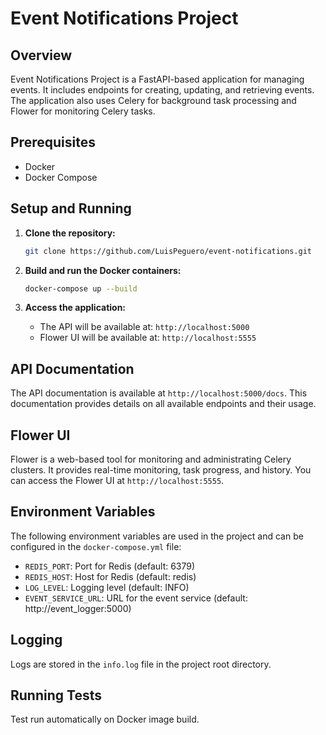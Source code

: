 # Event Notifications Project

## Overview
Event Notifications Project is a FastAPI-based application for managing events. It includes endpoints for creating, updating, and retrieving events. The application also uses Celery for background task processing and Flower for monitoring Celery tasks.

## Prerequisites
- Docker
- Docker Compose

## Setup and Running

1. **Clone the repository:**
    ```sh
    git clone https://github.com/LuisPeguero/event-notifications.git
    ```

2. **Build and run the Docker containers:**
    ```sh
    docker-compose up --build
    ```

3. **Access the application:**
    - The API will be available at: `http://localhost:5000`
    - Flower UI will be available at: `http://localhost:5555`

## API Documentation
The API documentation is available at `http://localhost:5000/docs`. This documentation provides details on all available endpoints and their usage.

## Flower UI
Flower is a web-based tool for monitoring and administrating Celery clusters. It provides real-time monitoring, task progress, and history. You can access the Flower UI at `http://localhost:5555`.

## Environment Variables
The following environment variables are used in the project and can be configured in the `docker-compose.yml` file:

- `REDIS_PORT`: Port for Redis (default: 6379)
- `REDIS_HOST`: Host for Redis (default: redis)
- `LOG_LEVEL`: Logging level (default: INFO)
- `EVENT_SERVICE_URL`: URL for the event service (default: http://event_logger:5000)

## Logging
Logs are stored in the `info.log` file in the project root directory.


## Running Tests

Test run automatically on Docker image build.